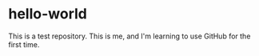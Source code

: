 # hello-world
This is a test repository.
This is me, and I'm learning to use GitHub for the first time.
